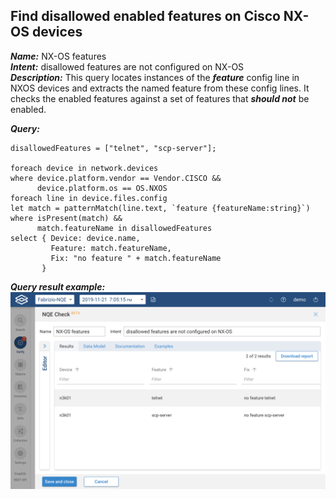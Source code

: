 ## Find disallowed enabled features on Cisco NX-OS devices

***Name:*** NX-OS features  
***Intent:*** disallowed features are not configured on NX-OS  
***Description:*** This query locates instances of the ***feature*** config line in NXOS devices and extracts the named feature from these config lines.
It checks the enabled features against a set of features that ***should not*** be enabled.  

***Query:***
```
disallowedFeatures = ["telnet", "scp-server"];

foreach device in network.devices
where device.platform.vendor == Vendor.CISCO &&
      device.platform.os == OS.NXOS
foreach line in device.files.config
let match = patternMatch(line.text, `feature {featureName:string}`)
where isPresent(match) &&
      match.featureName in disallowedFeatures
select { Device: device.name,
         Feature: match.featureName,
         Fix: "no feature " + match.featureName
       }
```

***Query result example:***
![In-App NQE Checks NX-OS features](/images/in-app-nqe-checks-example-nxos-disallowed-features.png?width=800px&classes=shadow)
